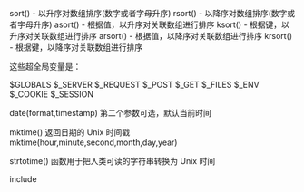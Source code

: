 sort() - 以升序对数组排序(数字或者字母升序)
rsort() - 以降序对数组排序(数字或者字母升序)
asort() - 根据值，以升序对关联数组进行排序
ksort() - 根据键，以升序对关联数组进行排序
arsort() - 根据值，以降序对关联数组进行排序
krsort() - 根据键，以降序对关联数组进行排序

这些超全局变量是：

$GLOBALS
$_SERVER
$_REQUEST
$_POST
$_GET
$_FILES
$_ENV
$_COOKIE
$_SESSION


date(format,timestamp)
第二个参数可选，默认当前时间

mktime() 返回日期的 Unix 时间戳
mktime(hour,minute,second,month,day,year)

strtotime() 函数用于把人类可读的字符串转换为 Unix 时间

include













